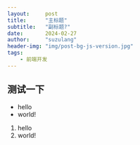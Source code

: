 ```yaml
---
layout:     post
title:      "主标题"
subtitle:   "副标题?"
date:       2024-02-27
author:     "suzulang"
header-img: "img/post-bg-js-version.jpg"
tags:
    - 前端开发
---
```




## 测试一下

- hello
- world!

1. hello
2. world!